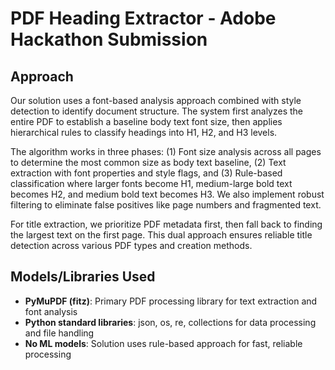 # PDF Heading Extractor - Adobe Hackathon Submission

## Approach

Our solution uses a font-based analysis approach combined with style detection to identify document structure. The system first analyzes the entire PDF to establish a baseline body text font size, then applies hierarchical rules to classify headings into H1, H2, and H3 levels.

The algorithm works in three phases: (1) Font size analysis across all pages to determine the most common size as body text baseline, (2) Text extraction with font properties and style flags, and (3) Rule-based classification where larger fonts become H1, medium-large bold text becomes H2, and medium bold text becomes H3. We also implement robust filtering to eliminate false positives like page numbers and fragmented text.

For title extraction, we prioritize PDF metadata first, then fall back to finding the largest text on the first page. This dual approach ensures reliable title detection across various PDF types and creation methods.

## Models/Libraries Used

- **PyMuPDF (fitz)**: Primary PDF processing library for text extraction and font analysis
- **Python standard libraries**: json, os, re, collections for data processing and file handling
- **No ML models**: Solution uses rule-based approach for fast, reliable processing
